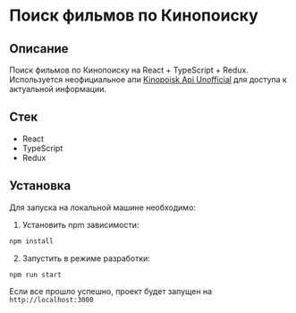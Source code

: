 # Поиск фильмов по Кинопоиску

## Описание

Поиск фильмов по Кинопоиску на React + TypeScript + Redux. Используется неофициальное апи [Kinopoisk Api Unofficial](https://kinopoiskapiunofficial.tech/) для доступа к актуальной информации.</br>

## Стек

- React
- TypeScript
- Redux

## Установка

Для запуска на локальной машине необходимо:</br>

1. Установить npm зависимости:</br>

```sh
npm install
```

2. Запустить в режиме разработки:</br>

```sh
npm run start
```

Если все прошло успешно, проект будет запущен на `http://localhost:3000`
